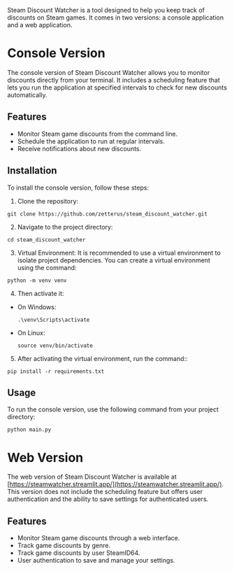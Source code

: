 Steam Discount Watcher is a tool designed to help you keep track of discounts on Steam games. It comes in two versions: a console application and a web application.

# Console Version

The console version of Steam Discount Watcher allows you to monitor discounts directly from your terminal. It includes a scheduling feature that lets you run the application at specified intervals to check for new discounts automatically.

## Features

- Monitor Steam game discounts from the command line.
- Schedule the application to run at regular intervals.
- Receive notifications about new discounts.

## Installation

To install the console version, follow these steps:

1. Clone the repository:

  ```
  git clone https://github.com/zetterus/steam_discount_watcher.git
  ```

2. Navigate to the project directory:

  ```
  cd steam_discount_watcher
  ```

3. Virtual Environment: It is recommended to use a virtual environment to isolate project dependencies. You can create a virtual environment using the command:

  ```
  python -m venv venv
  ```

4. Then activate it:

- On Windows:

  ```
  .\venv\Scripts\activate
  ```

- On Linux:

  ```
  source venv/bin/activate
  ```

  
5. After activating the virtual environment, run the command::

  ```
  pip install -r requirements.txt
  ```

## Usage

To run the console version, use the following command from your project directory:

  ```
  python main.py
  ```

# Web Version

The web version of Steam Discount Watcher is available at [https://steamwatcher.streamlit.app/](https://steamwatcher.streamlit.app/). This version does not include the scheduling feature but offers user authentication and the ability to save settings for authenticated users.

## Features

- Monitor Steam game discounts through a web interface.
- Track game discounts by genre.
- Track game discounts by user SteamID64.
- User authentication to save and manage your settings.
